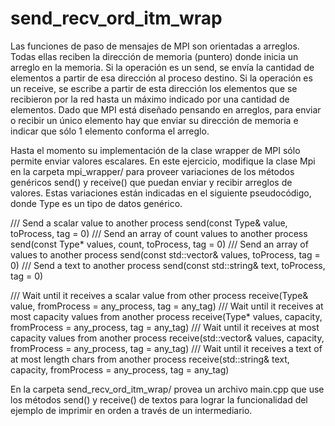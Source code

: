 # send_recv_ord_itm_wrap

Las funciones de paso de mensajes de MPI son orientadas a arreglos. Todas ellas
reciben la dirección de memoria (puntero) donde inicia un arreglo en la memoria.
Si la operación es un send, se envía la cantidad de elementos a partir de esa
dirección al proceso destino. Si la operación es un receive, se escribe a partir
de esta dirección los elementos que se recibieron por la red hasta un máximo
indicado por una cantidad de elementos. Dado que MPI está diseñado pensando en
arreglos, para enviar o recibir un único elemento hay que enviar su dirección
de memoria e indicar que sólo 1 elemento conforma el arreglo.

Hasta el momento su implementación de la clase wrapper de MPI sólo permite
enviar valores escalares. En este ejercicio, modifique la clase Mpi en la
carpeta mpi_wrapper/ para proveer variaciones de los métodos genéricos send() y
receive() que puedan enviar y recibir arreglos de valores. Estas variaciones
están indicadas en el siguiente pseudocódigo, donde Type es un tipo de datos
genérico.

/// Send a scalar value to another process
send(const Type& value, toProcess, tag = 0)
/// Send an array of count values to another process
send(const Type* values, count, toProcess, tag = 0)
/// Send an array of values to another process
send(const std::vector<Type>& values, toProcess, tag = 0)
/// Send a text to another process
send(const std::string& text, toProcess, tag = 0)

/// Wait until it receives a scalar value from other process
receive(Type& value, fromProcess = any_process, tag = any_tag)
/// Wait until it receives at most capacity values from another process
receive(Type* values, capacity, fromProcess = any_process, tag = any_tag)
/// Wait until it receives at most capacity values from another process
receive(std::vector<Type>& values, capacity, fromProcess = any_process, tag = any_tag)
/// Wait until it receives a text of at most length chars from another process
receive(std::string& text, capacity, fromProcess = any_process, tag = any_tag)

En la carpeta send_recv_ord_itm_wrap/ provea un archivo main.cpp que use los
métodos send() y receive() de textos para lograr la funcionalidad del ejemplo de
imprimir en orden a través de un intermediario.
